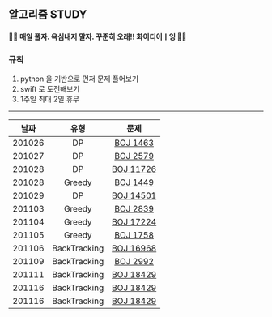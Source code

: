 ## 알고리즘 STUDY



#### 🙋‍♀️ 매일 풀자. 욕심내지 말자. 꾸준히 오래!! 화이티이ㅣ잉 🙋‍♀️  ####



### 규칙 
1. python 을 기반으로 먼저 문제 풀어보기
2. swift 로 도전해보기
3. 1주일 최대 2일 휴무


----------------


|날짜|유형|문제|
|:--------:|:-------:|:-----------:|
|201026|DP|[BOJ 1463](https://www.acmicpc.net/problem/1463)
|201027|DP|[BOJ 2579](https://www.acmicpc.net/problem/2579)
|201028|DP|[BOJ 11726](https://www.acmicpc.net/problem/11726)
|201028|Greedy|[BOJ 1449](https://www.acmicpc.net/problem/1449)
|201029|DP|[BOJ 14501](https://www.acmicpc.net/problem/14501)
|201103|Greedy|[BOJ 2839](https://www.acmicpc.net/problem/2839)
|201104|Greedy|[BOJ 17224](https://www.acmicpc.net/problem/17224)
|201105|Greedy|[BOJ 1758](https://www.acmicpc.net/problem/1758)
|201106|BackTracking|[BOJ 16968](https://www.acmicpc.net/problem/16968)
|201109|BackTracking|[BOJ 2992](https://www.acmicpc.net/problem/2992)
|201111|BackTracking|[BOJ 18429](https://www.acmicpc.net/problem/18429)
|201116|BackTracking|[BOJ 18429](https://www.acmicpc.net/problem/18429)
|201116|BackTracking|[BOJ 18429](https://www.acmicpc.net/problem/18429)
